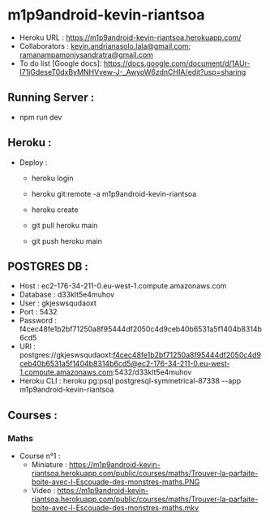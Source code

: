 # m1p9android-kevin-riantsoa
- Heroku URL : https://m1p9android-kevin-riantsoa.herokuapp.com/
- Collaborators : kevin.andrianasolo.lala@gmail.com; ramanampamonjysandratra@gmail.com
- To do list [Google docs]: https://docs.google.com/document/d/1AUr-I71jGdeseT0dxByMNHVvew-J-_AwyoW6zdnCHIA/edit?usp=sharing
  
## Running Server :
- npm run dev

## Heroku :
- Deploy : 
  * heroku login
  * heroku git:remote -a m1p9android-kevin-riantsoa

  * heroku create
  * git pull heroku main
  * git push heroku main

## POSTGRES DB :
- Host : ec2-176-34-211-0.eu-west-1.compute.amazonaws.com
- Database : d33klt5e4muhov
- User :  gkjeswsqudaoxt
- Port : 5432
- Password : f4cec48fe1b2bf71250a8f95444df2050c4d9ceb40b6531a5f1404b8314b6cd5
- URI : postgres://gkjeswsqudaoxt:f4cec48fe1b2bf71250a8f95444df2050c4d9ceb40b6531a5f1404b8314b6cd5@ec2-176-34-211-0.eu-west-1.compute.amazonaws.com:5432/d33klt5e4muhov
- Heroku CLI : heroku pg:psql postgresql-symmetrical-87338 --app m1p9android-kevin-riantsoa

## Courses :

### Maths
- Course n°1 :
  * Miniature : https://m1p9android-kevin-riantsoa.herokuapp.com/public/courses/maths/Trouver-la-parfaite-boite-avec-l-Escouade-des-monstres-maths.PNG
  * Video : https://m1p9android-kevin-riantsoa.herokuapp.com/public/courses/maths/Trouver-la-parfaite-boite-avec-l-Escouade-des-monstres-maths.mkv
